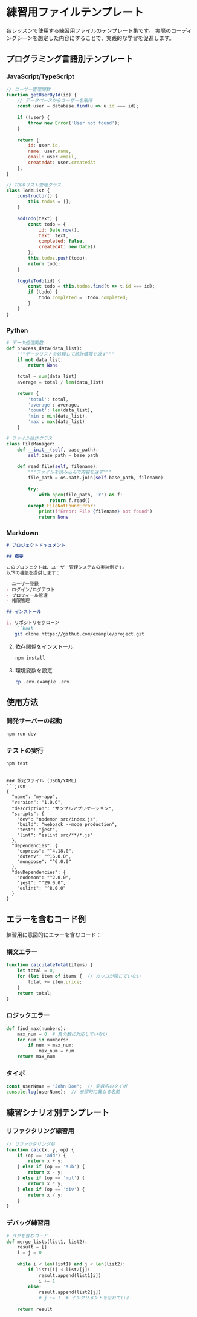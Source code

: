 # 練習用ファイルテンプレート

各レッスンで使用する練習用ファイルのテンプレート集です。
実際のコーディングシーンを想定した内容にすることで、実践的な学習を促進します。

## プログラミング言語別テンプレート

### JavaScript/TypeScript
```javascript
// ユーザー管理関数
function getUserById(id) {
    // データベースからユーザーを取得
    const user = database.find(u => u.id === id);
    
    if (!user) {
        throw new Error('User not found');
    }
    
    return {
        id: user.id,
        name: user.name,
        email: user.email,
        createdAt: user.createdAt
    };
}

// TODOリスト管理クラス
class TodoList {
    constructor() {
        this.todos = [];
    }
    
    addTodo(text) {
        const todo = {
            id: Date.now(),
            text: text,
            completed: false,
            createdAt: new Date()
        };
        this.todos.push(todo);
        return todo;
    }
    
    toggleTodo(id) {
        const todo = this.todos.find(t => t.id === id);
        if (todo) {
            todo.completed = !todo.completed;
        }
    }
}
```

### Python
```python
# データ処理関数
def process_data(data_list):
    """データリストを処理して統計情報を返す"""
    if not data_list:
        return None
    
    total = sum(data_list)
    average = total / len(data_list)
    
    return {
        'total': total,
        'average': average,
        'count': len(data_list),
        'min': min(data_list),
        'max': max(data_list)
    }

# ファイル操作クラス
class FileManager:
    def __init__(self, base_path):
        self.base_path = base_path
    
    def read_file(self, filename):
        """ファイルを読み込んで内容を返す"""
        file_path = os.path.join(self.base_path, filename)
        
        try:
            with open(file_path, 'r') as f:
                return f.read()
        except FileNotFoundError:
            print(f"Error: File {filename} not found")
            return None
```

### Markdown
```markdown
# プロジェクトドキュメント

## 概要

このプロジェクトは、ユーザー管理システムの実装例です。
以下の機能を提供します：

- ユーザー登録
- ログイン/ログアウト
- プロフィール管理
- 権限管理

## インストール

1. リポジトリをクローン
   ```bash
   git clone https://github.com/example/project.git
   ```

2. 依存関係をインストール
   ```bash
   npm install
   ```

3. 環境変数を設定
   ```bash
   cp .env.example .env
   ```

## 使用方法

### 開発サーバーの起動

```bash
npm run dev
```

### テストの実行

```bash
npm test
```
```

### 設定ファイル (JSON/YAML)
```json
{
  "name": "my-app",
  "version": "1.0.0",
  "description": "サンプルアプリケーション",
  "scripts": {
    "dev": "nodemon src/index.js",
    "build": "webpack --mode production",
    "test": "jest",
    "lint": "eslint src/**/*.js"
  },
  "dependencies": {
    "express": "^4.18.0",
    "dotenv": "^16.0.0",
    "mongoose": "^6.0.0"
  },
  "devDependencies": {
    "nodemon": "^2.0.0",
    "jest": "^29.0.0",
    "eslint": "^8.0.0"
  }
}
```

## エラーを含むコード例

練習用に意図的にエラーを含むコード：

### 構文エラー
```javascript
function calculateTotal(items) {
    let total = 0;
    for (let item of items {  // カッコが閉じていない
        total += item.price;
    }
    return total;
}
```

### ロジックエラー
```python
def find_max(numbers):
    max_num = 0  # 負の数に対応していない
    for num in numbers:
        if num > max_num:
            max_num = num
    return max_num
```

### タイポ
```javascript
const userNmae = "John Doe";  // 変数名のタイポ
console.log(userName);  // 参照時に異なる名前
```

## 練習シナリオ別テンプレート

### リファクタリング練習用
```javascript
// リファクタリング前
function calc(x, y, op) {
    if (op == 'add') {
        return x + y;
    } else if (op == 'sub') {
        return x - y;
    } else if (op == 'mul') {
        return x * y;
    } else if (op == 'div') {
        return x / y;
    }
}
```

### デバッグ練習用
```python
# バグを含むコード
def merge_lists(list1, list2):
    result = []
    i = j = 0
    
    while i < len(list1) and j < len(list2):
        if list1[i] < list2[j]:
            result.append(list1[i])
            i += 1
        else:
            result.append(list2[j])
            # j += 1  # インクリメントを忘れている
    
    return result
```
